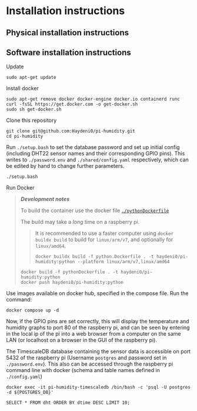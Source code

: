 # Installation instructions

## Physical installation instructions

## Software installation instructions

Update

    sudo apt-get update

Install docker

    sudo apt-get remove docker docker-engine docker.io containerd runc
    curl -fsSL https://get.docker.com -o get-docker.sh
    sudo sh get-docker.sh

Clone this repository

    git clone git@github.com:Haydeni0/pi-humidity.git
    cd pi-humidity

Run ```./setup.bash``` to set the database password and set up initial config (including DHT22 sensor names and their corresponding GPIO pins). This writes to ```./password.env``` and ```./shared/config.yaml``` respectively, which can be edited by hand to change further parameters.

    ./setup.bash

Run Docker

> ***Development notes***
>
> To build the container use the docker file [```./pythonDockerfile```](./pythonDockerfile)
>
> The build may take a *long* time on a raspberry pi.
> > It is recommended to use a faster computer using ```docker buildx build``` to build for ```linux/arm/v7```, and optionally for ```linux/amd64```.
> >
> >     docker buildx build -f python.Dockerfile . -t haydeni0/pi-humidity:python --platform linux/arm/v7,linux/amd64
>
>     docker build -f pythonDockerfile . -t haydeni0/pi-humidity:python
>     docker push haydeni0/pi-humidity:python

Use images available on docker hub, specified in the compose file. Run the command:

    docker compose up -d

Now, if the GPIO pins are set correctly, this will display the temperature and humidity graphs to port 80 of the raspberry pi, and can be seen by entering in the local ip of the pi into a web browser from a computer on the same LAN (or localhost on a browser in the GUI of the raspberry pi).

The TimescaleDB database containing the sensor data is accessible on port 5432 of the raspberry pi (Username ```postgres``` and password set in ```./password.env```). This also can be accessed through the raspberry pi command line with docker (schema and table names defined in ```./config.yaml```)

    docker exec -it pi-humidity-timescaledb /bin/bash -c 'psql -U postgres -d ${POSTGRES_DB}'

    SELECT * FROM dht ORDER BY dtime DESC LIMIT 10;

